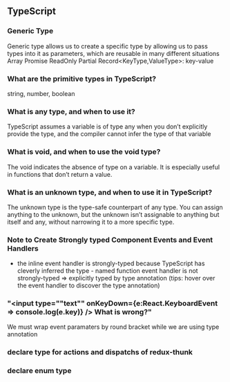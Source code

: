 ## TypeScript

### Generic Type
<!-- id: wU[uW_$?r~, noteType: Basic-66869 -->

Generic type allows us to create a specific type by allowing us to pass types into it as parameters, which are reusable in many different situations Array<ItemType> Promise<ReturnedType> ReadOnly Partial Record<KeyType,ValueType>: key-value

### What are the primitive types in TypeScript?
<!-- id: O.YxF`&i?., noteType: Basic-66869 -->

string, number, boolean

### What is any type, and when to use it?
<!-- id: kn8xBaO07(, noteType: Basic-66869 -->

TypeScript assumes a variable is of type any when you don’t explicitly provide the type, and the compiler cannot infer the type of that variable

### What is void, and when to use the void type?
<!-- id: K&oN:86Sv&, noteType: Basic-66869 -->

The void indicates the absence of type on a variable. It is especially useful in functions that don’t return a value.

### What is an unknown type, and when to use it in TypeScript?
<!-- id: hht^kbbi|a, noteType: Basic-66869 -->

The unknown type is the type-safe counterpart of any type. You can assign anything to the unknown, but the unknown isn’t assignable to anything but itself and any, without narrowing it to a more specific type.

### Note to Create Strongly typed Component Events and Event Handlers
<!-- id: d,FQ@[~uaq, noteType: Basic-66869 -->

- the inline event handler is strongly-typed because TypeScript has cleverly inferred the type - named function event handler is not strongly-typed => explicitly typed by type annotation (tips: hover over the event handler to discover the type annotation)

### "<input type=""text"" onKeyDown={e:React.KeyboardEvent<HTMLInputElement> => console.log(e.key)} /> What is wrong?"
<!-- id: q+B]J_`xvE, noteType: Basic-66869 -->

We must wrap event paramaters by round bracket while we are using type annotation

### declare type for actions and dispatchs of redux-thunk
<!-- id: dsd,r&{3eh, noteType: Basic-66869 -->



### declare enum type
<!-- id: BLXGnxR].3, noteType: Basic-66869 -->
